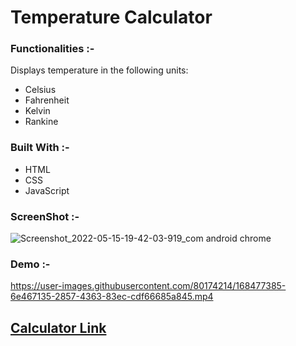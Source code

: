 # Temperature Calculator

### Functionalities :-

Displays temperature in the following units:

- Celsius
- Fahrenheit
- Kelvin
- Rankine

### Built With :-

- HTML
- CSS
- JavaScript

### ScreenShot :-

![Screenshot_2022-05-15-19-42-03-919_com android chrome](https://user-images.githubusercontent.com/80174214/168477361-1177fd95-b402-4dad-8f3e-807d0a87b2ec.jpg)

### Demo :- 

https://user-images.githubusercontent.com/80174214/168477385-6e467135-2857-4363-83ec-cdf66685a845.mp4


## [Calculator Link](./index.html)
